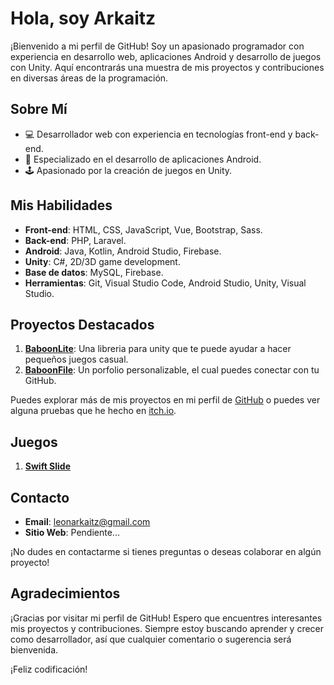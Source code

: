 # Hola, soy Arkaitz

¡Bienvenido a mi perfil de GitHub! Soy un apasionado programador con experiencia en desarrollo web, aplicaciones Android y desarrollo de juegos con Unity. Aquí encontrarás una muestra de mis proyectos y contribuciones en diversas áreas de la programación.

## Sobre Mí

- 💻 Desarrollador web con experiencia en tecnologías front-end y back-end.
- 📱 Especializado en el desarrollo de aplicaciones Android.
- 🕹️ Apasionado por la creación de juegos en Unity.

## Mis Habilidades

- **Front-end**: HTML, CSS, JavaScript, Vue, Bootstrap, Sass.
- **Back-end**: PHP, Laravel.
- **Android**: Java, Kotlin, Android Studio, Firebase.
- **Unity**: C#, 2D/3D game development.
- **Base de datos**: MySQL, Firebase.
- **Herramientas**: Git, Visual Studio Code, Android Studio, Unity, Visual Studio.

## Proyectos Destacados

1. **[BaboonLite](https://github.com/ArkaitzL/baboonLite-2-)**: Una libreria para unity que te puede ayudar a hacer pequeños juegos casual.
2. **[BaboonFile](https://github.com/ArkaitzL/baboonfile)**: Un porfolio personalizable, el cual puedes conectar con tu GitHub.

Puedes explorar más de mis proyectos en mi perfil de [GitHub](https://github.com/ArkaitzL/baboonfile) o puedes ver alguna pruebas que he hecho en [itch.io](https://itch.io/).

## Juegos

1. **[Swift Slide](https://play.google.com/store/apps/details?id=com.BaboonGames.SwiftSlide&hl=es_PE&gl=US&pli=1)**

## Contacto

- **Email**: leonarkaitz@gmail.com
- **Sitio Web**: Pendiente...

¡No dudes en contactarme si tienes preguntas o deseas colaborar en algún proyecto!

## Agradecimientos

¡Gracias por visitar mi perfil de GitHub! Espero que encuentres interesantes mis proyectos y contribuciones. Siempre estoy buscando aprender y crecer como desarrollador, así que cualquier comentario o sugerencia será bienvenida.

¡Feliz codificación!
